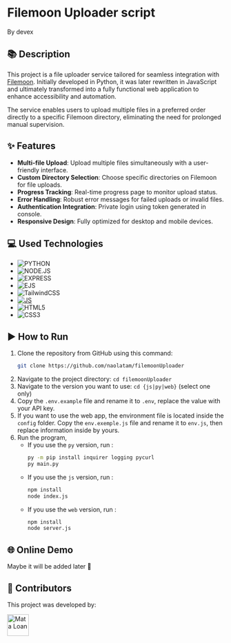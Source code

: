 # Filemoon Uploader script
By devex

## 📚 Description
This project is a file uploader service tailored for seamless integration with [Filemoon](https://filemoon.to). Initially developed in Python, it was later rewritten in JavaScript and ultimately transformed into a fully functional web application to enhance accessibility and automation. 

The service enables users to upload multiple files in a preferred order directly to a specific Filemoon directory, eliminating the need for prolonged manual supervision.

## ✨ Features
- **Multi-file Upload**: Upload multiple files simultaneously with a user-friendly interface.
- **Custom Directory Selection**: Choose specific directories on Filemoon for file uploads.
- **Progress Tracking**: Real-time progress page to monitor upload status.
- **Error Handling**: Robust error messages for failed uploads or invalid files.
- **Authentication Integration**: Private login using token generated in console.
- **Responsive Design**: Fully optimized for desktop and mobile devices.


## 💻 Used Technologies
* ![PYTHON][PY-IMG]
* ![NODE.JS][NODEJS-IMG]
* ![EXPRESS][EXPRESS-IMG]
* ![EJS][EJS-IMG]
* ![TailwindCSS][tailwind-img]
* [![JS][JS-img]][JS-url]
* ![HTML5][HTML-IMG]
* ![CSS3][CSS-IMG]


## ▶️ How to Run
1) Clone the repository from GitHub using this command: 
    ```bash
    git clone https://github.com/naolatam/filemoonUploader
    ```
3) Navigate to the project directory: `cd filemoonUploader`
4) Navigate to the version you want to use: `cd {js|py|web}` (select one only)
5) Copy the `.env.example` file and rename it to `.env`, replace the value with your API key.
6) If you want to use the web app, the environment file is located inside the `config` folder. Copy the `env.exemple.js` file and rename it to `env.js`, then replace information inside by yours.
7) Run the program,
    - If you use the `py` version, run :
        ```bash
        py -m pip install inquirer logging pycurl
        py main.py
        ```
    - If you use the `js` version, run :
        ```bash
        npm install
        node index.js
        ```
    - If you use the `web` version, run : 
        ```bash
        npm install
        node server.js
        ```


## 🌐 Online Demo
Maybe it will be added later 🌟


## 👥 Contributors
This project was developed by:
<br>

<a href="https://github.com/naolatam"><img src="https://avatars.githubusercontent.com/u/59016480?v=4" width="50" alt="Mata Loan"></a>



[trello-img]: https://img.shields.io/badge/Trello-%23026AA7.svg?style=for-the-badge&logo=Trello&logoColor=white
[canva-img]: https://img.shields.io/badge/Canva-%2300C4CC.svg?style=for-the-badge&logo=Canva&logoColor=white
[gitea-img]: https://img.shields.io/badge/Gitea-%2300ACD7.svg?style=for-the-badge&logo=Gitea&logoColor=white
[github-img]: https://img.shields.io/badge/GitHub-%23121011.svg?style=for-the-badge&logo=github&logoColor=white

[tailwind-img]: https://img.shields.io/badge/TailwindCSS-%2338B2AC.svg?style=for-the-badge&logo=tailwind-css&logoColor=white
[JS-img]: https://img.shields.io/badge/javascript-%23323330.svg?style=for-the-badge&logo=javascript&logoColor=%23F7DF1E
[JS-url]: https://www.javascript.com
[HTML-IMG]: https://img.shields.io/badge/html5-%23E34F00.svg?style=for-the-badge&logo=html5&logoColor=white
[GO-IMG]: https://img.shields.io/badge/Go-%2300ADD8.svg?style=for-the-badge&logo=go&logoColor=white
[CSS-IMG]: https://img.shields.io/badge/css3-%2300ADD8.svg?style=for-the-badge&logo=css3&logoColor=white
[PY-IMG]: https://img.shields.io/badge/python3.+-%231572B6.svg?style=for-the-badge&logo=python&logoColor=yellow
[NODEJS-IMG]: https://img.shields.io/badge/node.js-%231572B6.svg?style=for-the-badge&logo=node.js&logoColor=green
[EJS-IMG]: https://img.shields.io/badge/EJS-%231572B6.svg?style=for-the-badge&logo=ejs&logoColor=green
[EXPRESS-IMG]: https://img.shields.io/badge/express-%231572B6.svg?style=for-the-badge&logo=express&logoColor=green